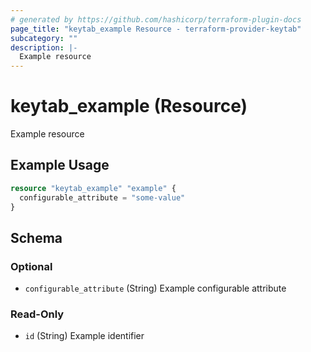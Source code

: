 ```yaml
---
# generated by https://github.com/hashicorp/terraform-plugin-docs
page_title: "keytab_example Resource - terraform-provider-keytab"
subcategory: ""
description: |-
  Example resource
---
```


# keytab_example (Resource)

Example resource

## Example Usage

```terraform
resource "keytab_example" "example" {
  configurable_attribute = "some-value"
}
```

<!-- schema generated by tfplugindocs -->
## Schema

### Optional

- `configurable_attribute` (String) Example configurable attribute

### Read-Only

- `id` (String) Example identifier


